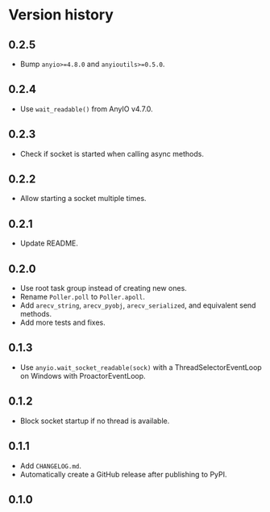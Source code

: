 # Version history

## 0.2.5

- Bump `anyio>=4.8.0` and `anyioutils>=0.5.0`.

## 0.2.4

- Use `wait_readable()` from AnyIO v4.7.0.

## 0.2.3

- Check if socket is started when calling async methods.

## 0.2.2

- Allow starting a socket multiple times.

## 0.2.1

- Update README.

## 0.2.0

- Use root task group instead of creating new ones.
- Rename `Poller.poll` to `Poller.apoll`.
- Add `arecv_string`, `arecv_pyobj`, `arecv_serialized`, and equivalent send methods.
- Add more tests and fixes.

## 0.1.3

- Use `anyio.wait_socket_readable(sock)` with a ThreadSelectorEventLoop on Windows with ProactorEventLoop.

## 0.1.2

- Block socket startup if no thread is available.

## 0.1.1

- Add `CHANGELOG.md`.
- Automatically create a GitHub release after publishing to PyPI.

## 0.1.0
